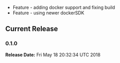 * Feature - adding docker support and fixing build
* Feature - using newer dockerSDK
## Current Release
### 0.1.0
**Release Date:** Fri May 18 20:32:34 UTC 2018
